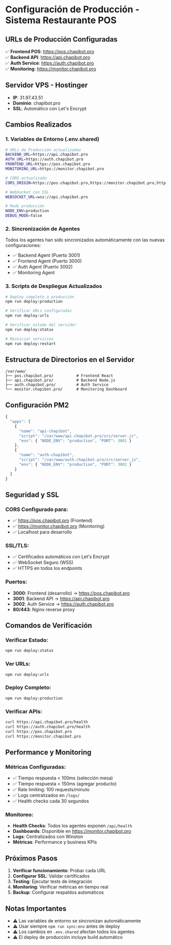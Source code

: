 # Configuración de Producción - Sistema Restaurante POS

## URLs de Producción Configuradas

✅ **Frontend POS**: https://pos.chapibot.pro  
✅ **Backend API**: https://api.chapibot.pro  
✅ **Auth Service**: https://auth.chapibot.pro  
✅ **Monitoring**: https://monitor.chapibot.pro  

## Servidor VPS - Hostinger
- **IP**: 31.97.43.51
- **Dominio**: chapibot.pro
- **SSL**: Automático con Let's Encrypt

## Cambios Realizados

### 1. Variables de Entorno (.env.shared)
```bash
# URLs de Producción actualizadas
BACKEND_URL=https://api.chapibot.pro
AUTH_URL=https://auth.chapibot.pro
FRONTEND_URL=https://pos.chapibot.pro
MONITORING_URL=https://monitor.chapibot.pro

# CORS actualizado
CORS_ORIGIN=https://pos.chapibot.pro,https://monitor.chapibot.pro,http://localhost:3000,http://127.0.0.1:3000

# WebSocket con SSL
WEBSOCKET_URL=wss://api.chapibot.pro

# Modo producción
NODE_ENV=production
DEBUG_MODE=false
```

### 2. Sincronización de Agentes
Todos los agentes han sido sincronizados automáticamente con las nuevas configuraciones:
- ✅ Backend Agent (Puerto 3001)
- ✅ Frontend Agent (Puerto 3000)  
- ✅ Auth Agent (Puerto 3002)
- ✅ Monitoring Agent

### 3. Scripts de Despliegue Actualizados
```bash
# Deploy completo a producción
npm run deploy:production

# Verificar URLs configuradas
npm run deploy:urls

# Verificar estado del servidor
npm run deploy:status

# Reiniciar servicios
npm run deploy:restart
```

## Estructura de Directorios en el Servidor
```
/var/www/
├── pos.chapibot.pro/          # Frontend React
├── api.chapibot.pro/          # Backend Node.js
├── auth.chapibot.pro/         # Auth Service
└── monitor.chapibot.pro/      # Monitoring Dashboard
```

## Configuración PM2
```javascript
{
  "apps": [
    {
      "name": "api-chapibot",
      "script": "/var/www/api.chapibot.pro/src/server.js",
      "env": { "NODE_ENV": "production", "PORT": 3001 }
    },
    {
      "name": "auth-chapibot", 
      "script": "/var/www/auth.chapibot.pro/src/server.js",
      "env": { "NODE_ENV": "production", "PORT": 3002 }
    }
  ]
}
```

## Seguridad y SSL

### CORS Configurado para:
- ✅ https://pos.chapibot.pro (Frontend)
- ✅ https://monitor.chapibot.pro (Monitoring)
- ✅ Localhost para desarrollo

### SSL/TLS:
- ✅ Certificados automáticos con Let's Encrypt
- ✅ WebSocket Seguro (WSS) 
- ✅ HTTPS en todos los endpoints

### Puertos:
- **3000**: Frontend (desarrollo) → https://pos.chapibot.pro
- **3001**: Backend API → https://api.chapibot.pro  
- **3002**: Auth Service → https://auth.chapibot.pro
- **80/443**: Nginx reverse proxy

## Comandos de Verificación

### Verificar Estado:
```bash
npm run deploy:status
```

### Ver URLs:
```bash
npm run deploy:urls
```

### Deploy Completo:
```bash
npm run deploy:production
```

### Verificar APIs:
```bash
curl https://api.chapibot.pro/health
curl https://auth.chapibot.pro/health
curl https://pos.chapibot.pro
curl https://monitor.chapibot.pro
```

## Performance y Monitoring

### Métricas Configuradas:
- ✅ Tiempo respuesta < 100ms (selección mesa)
- ✅ Tiempo respuesta < 150ms (agregar producto)
- ✅ Rate limiting: 100 requests/minuto
- ✅ Logs centralizados en `/logs/`
- ✅ Health checks cada 30 segundos

### Monitoreo:
- **Health Checks**: Todos los agentes exponen `/api/health`
- **Dashboards**: Disponible en https://monitor.chapibot.pro
- **Logs**: Centralizados con Winston
- **Métricas**: Performance y business KPIs

## Próximos Pasos

1. **Verificar funcionamiento**: Probar cada URL
2. **Configurar SSL**: Validar certificados
3. **Testing**: Ejecutar tests de integración
4. **Monitoring**: Verificar métricas en tiempo real
5. **Backup**: Configurar respaldos automáticos

## Notas Importantes

- ⚠️ Las variables de entorno se sincronizan automáticamente
- ⚠️ Usar siempre `npm run sync:env` antes de deploy
- ⚠️ Los cambios en `.env.shared` afectan todos los agentes
- ⚠️ El deploy de producción incluye build automático